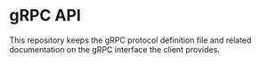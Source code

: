 # gRPC API
This repository keeps the gRPC protocol definition file and related
documentation on the gRPC interface the client provides.
